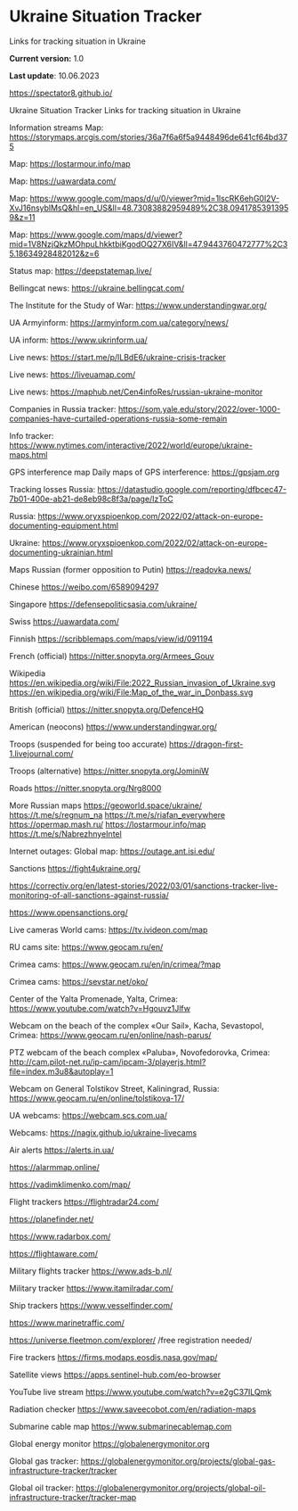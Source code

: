 # Ukraine Situation Tracker

Links for tracking situation in Ukraine

**Current version:**  1.0

**Last update**: 10.06.2023

https://spectator8.github.io/

Ukraine Situation Tracker
Links for tracking situation in Ukraine

Information streams
Map: https://storymaps.arcgis.com/stories/36a7f6a6f5a9448496de641cf64bd375

Map: https://lostarmour.info/map

Map: https://uawardata.com/

Map: https://www.google.com/maps/d/u/0/viewer?mid=1lscRK6ehG0l2V-XvJ16nsyblMsQ&hl=en_US&ll=48.73083882959489%2C38.09417853913959&z=11

Map: https://www.google.com/maps/d/viewer?mid=1V8NzjQkzMOhpuLhkktbiKgodOQ27X6IV&ll=47.9443760472777%2C35.18634928482012&z=6

Status map: https://deepstatemap.live/

Bellingcat news: https://ukraine.bellingcat.com/

The Institute for the Study of War: https://www.understandingwar.org/

UA Armyinform: https://armyinform.com.ua/category/news/

UA inform: https://www.ukrinform.ua/

Live news: https://start.me/p/lLBdE6/ukraine-crisis-tracker

Live news: https://liveuamap.com/

Live news: https://maphub.net/Cen4infoRes/russian-ukraine-monitor

Companies in Russia tracker: https://som.yale.edu/story/2022/over-1000-companies-have-curtailed-operations-russia-some-remain

Info tracker: https://www.nytimes.com/interactive/2022/world/europe/ukraine-maps.html

GPS interference map
Daily maps of GPS interference: https://gpsjam.org

Tracking losses
Russia: https://datastudio.google.com/reporting/dfbcec47-7b01-400e-ab21-de8eb98c8f3a/page/IzToC

Russia: https://www.oryxspioenkop.com/2022/02/attack-on-europe-documenting-equipment.html

Ukraine: https://www.oryxspioenkop.com/2022/02/attack-on-europe-documenting-ukrainian.html

Maps
Russian (former opposition to Putin) https://readovka.news/

Chinese https://weibo.com/6589094297

Singapore https://defensepoliticsasia.com/ukraine/

Swiss https://uawardata.com/

Finnish https://scribblemaps.com/maps/view/id/091194

French (official) https://nitter.snopyta.org/Armees_Gouv

Wikipedia https://en.wikipedia.org/wiki/File:2022_Russian_invasion_of_Ukraine.svg https://en.wikipedia.org/wiki/File:Map_of_the_war_in_Donbass.svg

British (official) https://nitter.snopyta.org/DefenceHQ

American (neocons) https://www.understandingwar.org/

Troops (suspended for being too accurate) https://dragon-first-1.livejournal.com/

Troops (alternative) https://nitter.snopyta.org/JominiW

Roads https://nitter.snopyta.org/Nrg8000

More Russian maps https://geoworld.space/ukraine/ https://t.me/s/regnum_na https://t.me/s/riafan_everywhere https://opermap.mash.ru/ https://lostarmour.info/map https://t.me/s/NabrezhnyeIntel

Internet outages:
Global map: https://outage.ant.isi.edu/

Sanctions
https://fight4ukraine.org/

https://correctiv.org/en/latest-stories/2022/03/01/sanctions-tracker-live-monitoring-of-all-sanctions-against-russia/

https://www.opensanctions.org/

Live cameras
World cams: https://tv.ivideon.com/map

RU cams site: https://www.geocam.ru/en/

Crimea cams: https://www.geocam.ru/en/in/crimea/?map

Crimea cams: https://sevstar.net/oko/

Center of the Yalta Promenade, Yalta, Crimea: https://www.youtube.com/watch?v=Hgouvz1Jlfw

Webcam on the beach of the complex «Our Sail», Kacha, Sevastopol, Crimea: https://www.geocam.ru/en/online/nash-parus/

PTZ webcam of the beach complex «Paluba», Novofedorovka, Crimea: http://cam.pilot-net.ru/ip-cam/ipcam-3/playerjs.html?file=index.m3u8&autoplay=1

Webcam on General Tolstikov Street, Kaliningrad, Russia: https://www.geocam.ru/en/online/tolstikova-17/

UA webcams: https://webcam.scs.com.ua/

Webcams: https://nagix.github.io/ukraine-livecams

Air alerts
https://alerts.in.ua/

https://alarmmap.online/

https://vadimklimenko.com/map/

Flight trackers
https://flightradar24.com/

https://planefinder.net/

https://www.radarbox.com/

https://flightaware.com/

Military flights tracker
https://www.ads-b.nl/

Military tracker
https://www.itamilradar.com/

Ship trackers
https://www.vesselfinder.com/

https://www.marinetraffic.com/

https://universe.fleetmon.com/explorer/ /free registration needed/

Fire trackers
https://firms.modaps.eosdis.nasa.gov/map/

Satellite views
https://apps.sentinel-hub.com/eo-browser

YouTube live stream
https://www.youtube.com/watch?v=e2gC37ILQmk

Radiation checker
https://www.saveecobot.com/en/radiation-maps

Submarine cable map
https://www.submarinecablemap.com

Global energy monitor
https://globalenergymonitor.org

Global gas tracker: https://globalenergymonitor.org/projects/global-gas-infrastructure-tracker/tracker

Global oil tracker: https://globalenergymonitor.org/projects/global-oil-infrastructure-tracker/tracker-map

